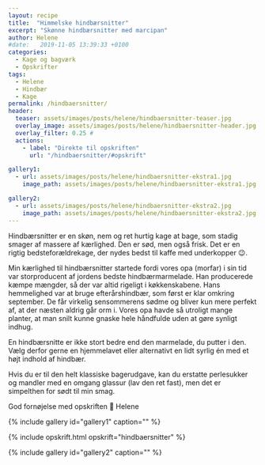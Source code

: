 ```yaml
---
layout: recipe
title:  "Himmelske hindbærsnitter"
excerpt: "Skønne hindbærsnitter med marcipan"
author: Helene
#date:   2019-11-05 13:39:33 +0100
categories:  
  - Kage og bagværk
  - Opskrifter  
tags: 
  - Helene
  - Hindbær
  - Kage
permalink: /hindbaersnitter/
header:
  teaser: assets/images/posts/helene/hindbaersnitter-teaser.jpg
  overlay_image: assets/images/posts/helene/hindbaersnitter-header.jpg
  overlay_filter: 0.25 # 
  actions:
    - label: "Direkte til opskriften"
      url: "/hindbaersnitter/#opskrift"

gallery1:
  - url: assets/images/posts/helene/hindbaersnitter-ekstra1.jpg
    image_path: assets/images/posts/helene/hindbaersnitter-ekstra1.jpg

gallery2:
  - url: assets/images/posts/helene/hindbaersnitter-ekstra2.jpg
    image_path: assets/images/posts/helene/hindbaersnitter-ekstra2.jpg
---
```


Hindbærsnitter er en skøn, nem og ret hurtig kage at bage, som stadig smager af massere af kærlighed. Den er sød, men også frisk.
Det er en rigtig bedsteforældrekage, der nydes bedst til kaffe med underkopper :wink:.

Min kærlighed til hindbærsnitter startede fordi vores opa (morfar) i sin tid var storproducent af jordens bedste hindbærmarmelade. Han producerede kæmpe mængder, så der var altid rigeligt i køkkenskabene. Hans hemmelighed var at bruge efterårshindbær, som først er klar omkring september. De får virkelig sensommerens sødme og bliver kun mere perfekt af, at der næsten aldrig går orm i. Vores opa havde så utroligt mange planter, at man snilt kunne gnaske hele håndfulde uden at gøre synligt indhug.

En hindbærsnitte er ikke stort bedre end den marmelade, du putter i den. Vælg derfor gerne en hjemmelavet eller alternativt en lidt syrlig én med et højt indhold af hindbær.

Hvis du er til den helt klassiske bagerudgave, kan du erstatte perlesukker og mandler med en omgang glassur (lav den ret fast), men det er simpelthen for sødt til min smag.

God fornøjelse med opskriften :blossom:
Helene

{% include gallery id="gallery1"  caption="" %}

{% include opskrift.html opskrift="hindbaersnitter" %}

{% include gallery id="gallery2"  caption="" %}